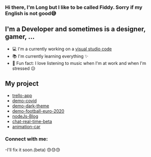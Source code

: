 ### Hi there, I'm Long but I like to be called Fiddy. Sorry if my English is not good😅

## I'm a Developer and sometimes is a designer, gamer, ...

- 💻 I'm a currently working on a [visual studio code](https://code.visualstudio.com/)
- 📚 I'm currently learning everything ✨
- 🎲 Fun fact: I love listening to music when I'm at work and when I'm stressed 😥

## My project
- [trello-app](https://github.com/Fiddy2112/mern-trello-app)
- [demo-covid](https://github.com/Fiddy2112/demo-covid)
- [demo-dark-theme](https://github.com/Fiddy2112/demo-dark_theme)
- [demo-football-euro-2020](https://github.com/Fiddy2112/demo-football-euro2020)
- [nodeJs-Blog](https://github.com/Fiddy2112/nodejs_blog)
- [chat-real-time-beta](https://github.com/Fiddy2112/chat-real-time)
- [animation-car](https://github.com/Fiddy2112/animation_car)

### Connect with me:

<!-- -I'll fix it soon. 😓😓😓 -->
-I'll fix it soon.(beta) 😓😓😓
